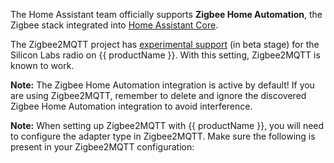 The Home Assistant team officially supports **Zigbee Home Automation**, the Zigbee stack integrated into [Home Assistant Core](https://www.home-assistant.io/docs/glossary/#home-assistant-core).

The Zigbee2MQTT project has [experimental support](https://www.zigbee2mqtt.io/guide/adapters/#experimental) (in beta stage) for the Silicon Labs radio on {{ productName }}. With this setting, Zigbee2MQTT is known to work.

**Note:** The Zigbee Home Automation integration is active by default! If you are using Zigbee2MQTT, remember to delete and ignore the discovered Zigbee Home Automation integration to avoid interference.

**Note:** When setting up Zigbee2MQTT with {{ productName }}, you will need to configure the adapter type in Zigbee2MQTT. Make sure the following is present in your Zigbee2MQTT configuration: